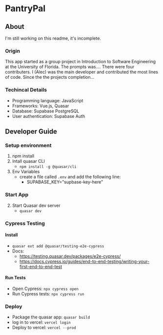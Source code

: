 # PantryPal

## About

I'm still working on this readme, it's incomplete.

### Origin

This app started as a group project in Introduction to Software Engineering at the University of Florida. The prompts was.... There were four contributers. I (Alec) was the main developer and contributed the most lines of code. Since the the projects completion...

### Techincal Details

- Programming language: JavaScript
- Frameworks: Vue.js, Quasar  
- Database: Supabase PostgreSQL  
- User authentication: Supabase Auth  

## Developer Guide

### Setup environment

1. npm install
2. Intall quasar CLI
    - `npm install -g @quasar/cli`
3. Env Variables
    - create a file called `.env`  and add the following line:
        - SUPABASE_KEY="supbase-key-here"
    
### Start App

2. Start Quasar dev server
    - `quasar dev`

### Cypress Testing

#### Install 

- `quasar ext add @quasar/testing-e2e-cypress`
- Docs: 
  - https://testing.quasar.dev/packages/e2e-cypress/
  - https://docs.cypress.io/guides/end-to-end-testing/writing-your-first-end-to-end-test

#### Run Tests

- Open Cypress: `npx cypress open`
- Run Cypress tests: `npx cypress run`

### Deploy

- Package the quasar app: `quasar build`
- log in to vercel: `vercel login`
- Deploy to vercel: `vercel --prod`
